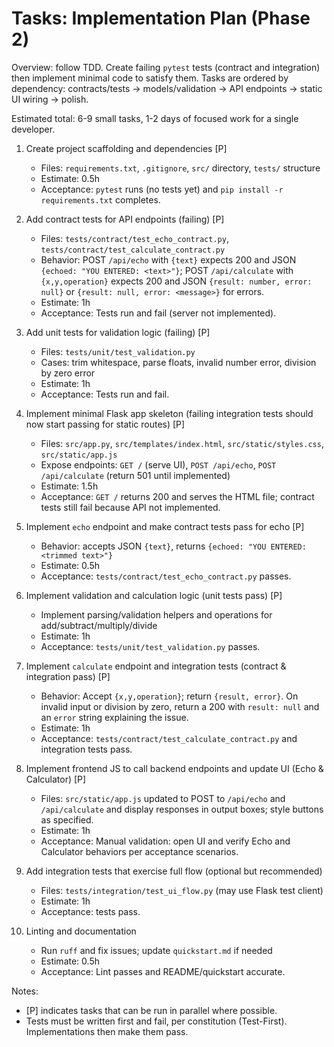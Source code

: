 # Tasks: Implementation Plan (Phase 2)

Overview: follow TDD. Create failing `pytest` tests (contract and integration) then implement minimal code to satisfy them. Tasks are ordered by dependency: contracts/tests → models/validation → API endpoints → static UI wiring → polish.

Estimated total: 6-9 small tasks, 1-2 days of focused work for a single developer.

1. Create project scaffolding and dependencies [P]
   - Files: `requirements.txt`, `.gitignore`, `src/` directory, `tests/` structure
   - Estimate: 0.5h
   - Acceptance: `pytest` runs (no tests yet) and `pip install -r requirements.txt` completes.

2. Add contract tests for API endpoints (failing) [P]
   - Files: `tests/contract/test_echo_contract.py`, `tests/contract/test_calculate_contract.py`
   - Behavior: POST `/api/echo` with `{text}` expects 200 and JSON `{echoed: "YOU ENTERED: <text>"}`; POST `/api/calculate` with `{x,y,operation}` expects 200 and JSON `{result: number, error: null}` or `{result: null, error: <message>}` for errors.
   - Estimate: 1h
   - Acceptance: Tests run and fail (server not implemented).

3. Add unit tests for validation logic (failing) [P]
   - Files: `tests/unit/test_validation.py`
   - Cases: trim whitespace, parse floats, invalid number error, division by zero error
   - Estimate: 1h
   - Acceptance: Tests run and fail.

4. Implement minimal Flask app skeleton (failing integration tests should now start passing for static routes) [P]
   - Files: `src/app.py`, `src/templates/index.html`, `src/static/styles.css`, `src/static/app.js`
   - Expose endpoints: `GET /` (serve UI), `POST /api/echo`, `POST /api/calculate` (return 501 until implemented)
   - Estimate: 1.5h
   - Acceptance: `GET /` returns 200 and serves the HTML file; contract tests still fail because API not implemented.

5. Implement `echo` endpoint and make contract tests pass for echo [P]
   - Behavior: accepts JSON `{text}`, returns `{echoed: "YOU ENTERED: <trimmed text>"}`
   - Estimate: 0.5h
   - Acceptance: `tests/contract/test_echo_contract.py` passes.

6. Implement validation and calculation logic (unit tests pass) [P]
   - Implement parsing/validation helpers and operations for add/subtract/multiply/divide
   - Estimate: 1h
   - Acceptance: `tests/unit/test_validation.py` passes.

7. Implement `calculate` endpoint and integration tests (contract & integration pass) [P]
   - Behavior: Accept `{x,y,operation}`; return `{result, error}`. On invalid input or division by zero, return a 200 with `result: null` and an `error` string explaining the issue.
   - Estimate: 1h
   - Acceptance: `tests/contract/test_calculate_contract.py` and integration tests pass.

8. Implement frontend JS to call backend endpoints and update UI (Echo & Calculator) [P]
   - Files: `src/static/app.js` updated to POST to `/api/echo` and `/api/calculate` and display responses in output boxes; style buttons as specified.
   - Estimate: 1h
   - Acceptance: Manual validation: open UI and verify Echo and Calculator behaviors per acceptance scenarios.

9. Add integration tests that exercise full flow (optional but recommended)
   - Files: `tests/integration/test_ui_flow.py` (may use Flask test client)
   - Estimate: 1h
   - Acceptance: tests pass.

10. Linting and documentation
    - Run `ruff` and fix issues; update `quickstart.md` if needed
    - Estimate: 0.5h
    - Acceptance: Lint passes and README/quickstart accurate.

Notes:
- [P] indicates tasks that can be run in parallel where possible.
- Tests must be written first and fail, per constitution (Test-First). Implementations then make them pass.
